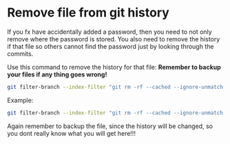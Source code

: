 # Remove file from git history



If you fx have accidentally added a password, then you need to not only remove where the password is stored. You also need to remove the history if that file so others cannot find the password just by looking through the commits. 



Use this command to remove the history for that file: **Remember to backup your files if any thing goes wrong!**

```bash
git filter-branch --index-filter "git rm -rf --cached --ignore-unmatch PATH_TO_FILE" HEAD
```



Example:

```bash
git filter-branch --index-filter "git rm -rf --cached --ignore-unmatch src/main/java/com/example/demo/repositories/WishlistRepository.java" HEAD
```



Again remember to backup the file, since the history will be changed, so you dont really know what you will get here!!!



